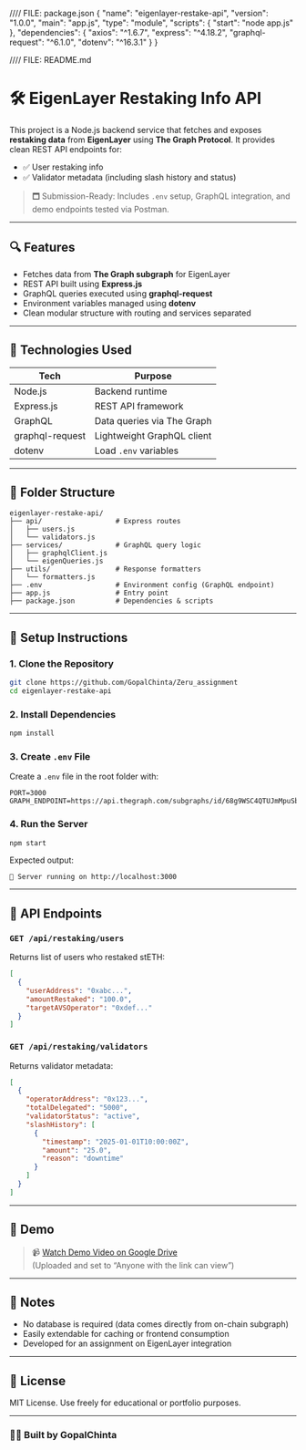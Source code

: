 //// FILE: package.json
{
  "name": "eigenlayer-restake-api",
  "version": "1.0.0",
  "main": "app.js",
  "type": "module",
  "scripts": {
    "start": "node app.js"
  },
  "dependencies": {
    "axios": "^1.6.7",
    "express": "^4.18.2",
    "graphql-request": "^6.1.0",
    "dotenv": "^16.3.1"
  }
}

//// FILE: README.md
# 🛠️ EigenLayer Restaking Info API

This project is a Node.js backend service that fetches and exposes **restaking data** from **EigenLayer** using **The Graph Protocol**. It provides clean REST API endpoints for:

- ✅ User restaking info
- ✅ Validator metadata (including slash history and status)

> 🗖 Submission-Ready: Includes `.env` setup, GraphQL integration, and demo endpoints tested via Postman.

---

## 🔍 Features

- Fetches data from **The Graph subgraph** for EigenLayer
- REST API built using **Express.js**
- GraphQL queries executed using **graphql-request**
- Environment variables managed using **dotenv**
- Clean modular structure with routing and services separated

---

## 📆 Technologies Used

| Tech         | Purpose                    |
|--------------|----------------------------|
| Node.js      | Backend runtime            |
| Express.js   | REST API framework         |
| GraphQL      | Data queries via The Graph |
| graphql-request | Lightweight GraphQL client |
| dotenv       | Load `.env` variables      |

---

## 📁 Folder Structure

```
eigenlayer-restake-api/
├── api/                  # Express routes
│   ├── users.js
│   └── validators.js
├── services/             # GraphQL query logic
│   ├── graphqlClient.js
│   └── eigenQueries.js
├── utils/                # Response formatters
│   └── formatters.js
├── .env                  # Environment config (GraphQL endpoint)
├── app.js                # Entry point
├── package.json          # Dependencies & scripts
```

---

## 🔧 Setup Instructions

### 1. Clone the Repository
```bash
git clone https://github.com/GopalChinta/Zeru_assignment
cd eigenlayer-restake-api
```

### 2. Install Dependencies
```bash
npm install
```

### 3. Create `.env` File
Create a `.env` file in the root folder with:

```
PORT=3000
GRAPH_ENDPOINT=https://api.thegraph.com/subgraphs/id/68g9WSC4QTUJmMpuSbgLNENrcYha4mPmXhWGCoupM7kB
```

### 4. Run the Server
```bash
npm start
```

Expected output:
```
📅 Server running on http://localhost:3000
```

---

## 📡 API Endpoints

### `GET /api/restaking/users`
Returns list of users who restaked stETH:
```json
[
  {
    "userAddress": "0xabc...",
    "amountRestaked": "100.0",
    "targetAVSOperator": "0xdef..."
  }
]
```

### `GET /api/restaking/validators`
Returns validator metadata:
```json
[
  {
    "operatorAddress": "0x123...",
    "totalDelegated": "5000",
    "validatorStatus": "active",
    "slashHistory": [
      {
        "timestamp": "2025-01-01T10:00:00Z",
        "amount": "25.0",
        "reason": "downtime"
      }
    ]
  }
]
```

---

## 🎥 Demo

> 📹 [Watch Demo Video on Google Drive](https://drive.google.com/...)  
(Uploaded and set to “Anyone with the link can view”)

---

## 🧠 Notes

- No database is required (data comes directly from on-chain subgraph)
- Easily extendable for caching or frontend consumption
- Developed for an assignment on EigenLayer integration

---

## 📄 License

MIT License. Use freely for educational or portfolio purposes.

---

### 👨‍💻 Built by GopalChinta

